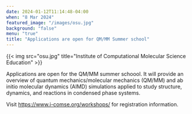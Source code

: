 ```yaml
---
date: 2024-01-12T11:14:48-04:00
when: "8 Mar 2024"
featured_image: "/images/osu.jpg"
background: "false"
menu: "true"
title: "Applications are open for QM/MM Summer school"
---
```

{{< img src="osu.jpg" title="Institute of Computational Molecular Science Education" >}}

Applications are open for the QM/MM summer schoool. It will provide an overview of quantum mechanics/molecular mechanics (QM/MM) and ab initio molecular dynamics (AIMD) simulations applied to study structure, dynamics, and reactions in condensed phase systems. 

Visit https://www.i-comse.org/workshops/ for registration information.

